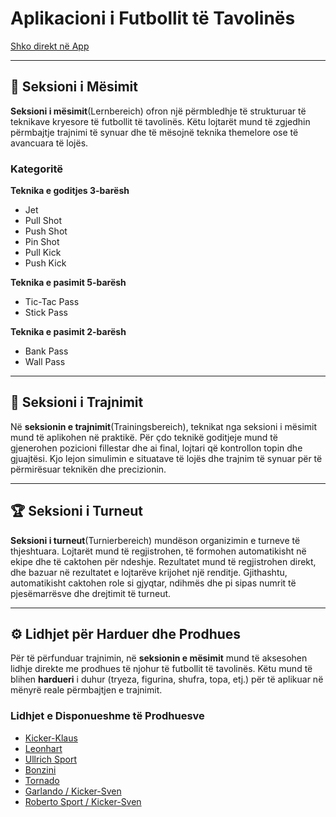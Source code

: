 # Aplikacioni i Futbollit të Tavolinës

[Shko direkt në App](https://tischfussball-app.vercel.app/)

---

## 🧠 Seksioni i Mësimit


**Seksioni i mësimit**(Lernbereich) ofron një përmbledhje të strukturuar të teknikave kryesore të futbollit të tavolinës.
Këtu lojtarët mund të zgjedhin përmbajtje trajnimi të synuar dhe të mësojnë teknika themelore ose të avancuara të lojës.

### Kategoritë

**Teknika e goditjes 3-barësh**  
- Jet  
- Pull Shot  
- Push Shot  
- Pin Shot  
- Pull Kick  
- Push Kick  

**Teknika e pasimit 5-barësh**  
- Tic-Tac Pass  
- Stick Pass  

**Teknika e pasimit 2-barësh**  
- Bank Pass  
- Wall Pass  

---

## 🎯 Seksioni i Trajnimit

Në **seksionin e trajnimit**(Trainingsbereich), teknikat nga seksioni i mësimit mund të aplikohen në praktikë.
Për çdo teknikë goditjeje mund të gjenerohen pozicioni fillestar dhe ai final, lojtari që kontrollon topin dhe gjuajtësi.
Kjo lejon simulimin e situatave të lojës dhe trajnim të synuar për të përmirësuar teknikën dhe precizionin.

---

## 🏆 Seksioni i Turneut

**Seksioni i turneut**(Turnierbereich) mundëson organizimin e turneve të thjeshtuara.
Lojtarët mund të regjistrohen, të formohen automatikisht në ekipe dhe të caktohen për ndeshje.
Rezultatet mund të regjistrohen direkt, dhe bazuar në rezultatet e lojtarëve krijohet një renditje.
Gjithashtu, automatikisht caktohen role si gjyqtar, ndihmës dhe pi sipas numrit të pjesëmarrësve dhe drejtimit të turneut.

---

## ⚙️ Lidhjet për Harduer dhe Prodhues

Për të përfunduar trajnimin, në **seksionin e mësimit** mund të aksesohen lidhje direkte me prodhues të njohur të futbollit të tavolinës.
Këtu mund të blihen **hardueri** i duhur (tryeza, figurina, shufra, topa, etj.) për të aplikuar në mënyrë reale përmbajtjen e trajnimit.

### Lidhjet e Disponueshme të Prodhuesve

- [Kicker-Klaus](https://kicker-klaus.de/?srsltid=AfmBOopLCoc6FaqguC586p0foKIhJP2bZvEcBJlvPTEI0Lgw10VD_pH2)  
- [Leonhart](https://original-leonhart.com/)  
- [Ullrich Sport](https://shop.ullrichsport.com/)  
- [Bonzini](https://www.bonzini.com/en/)  
- [Tornado](https://tornadofoosball.com/)  
- [Garlando / Kicker-Sven](https://kicker-sven.de/kicker-marken-garlando)  
- [Roberto Sport / Kicker-Sven](https://kicker-sven.de/kicker-marken-roberto-sport)
